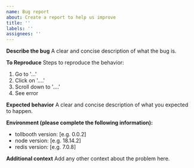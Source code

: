 ```yaml
---
name: Bug report
about: Create a report to help us improve
title: ''
labels: ''
assignees: ''
---
```


**Describe the bug**
A clear and concise description of what the bug is.

**To Reproduce**
Steps to reproduce the behavior:

1. Go to '...'
2. Click on '....'
3. Scroll down to '....'
4. See error

**Expected behavior**
A clear and concise description of what you expected to happen.

**Environment (please complete the following information):**

- tollbooth version: [e.g. 0.0.2]
- node version: [e.g. 18.14.2]
- redis version: [e.g. 7.0.8]

**Additional context**
Add any other context about the problem here.
